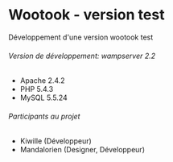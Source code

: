 Wootook - version test
============


Développement d'une version wootook test


###### Version de développement: wampserver 2.2

- Apache 2.4.2
- PHP 5.4.3
- MySQL 5.5.24



###### Participants au projet

- Kiwille (Développeur)
- Mandalorien (Designer, Développeur)
